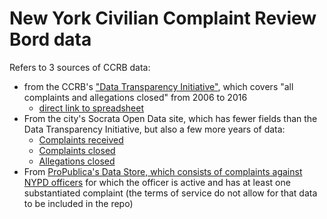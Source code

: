 # New York Civilian Complaint Review Bord data

Refers to 3 sources of CCRB data:


- from the CCRB's ["Data Transparency Initiative"](https://www1.nyc.gov/site/ccrb/policy/data-transparency-initiative-complaints.page), which covers "all complaints and allegations closed" from 2006 to 2016 
    - [direct link to spreadsheet](http://www1.nyc.gov/assets/ccrb/downloads/excel/ccrb_datatransparencyinitiative_20170207.xlsx)
- From the city's Socrata Open Data site, which has fewer fields than the Data Transparency Initiative, but also a few more years of data:
    - [Complaints received](https://data.cityofnewyork.us/Public-Safety/Civilian-Complaint-Review-Board-CCRB-Complaints-Re/63nx-cpi9)
    - [Complaints closed](https://data.cityofnewyork.us/Public-Safety/Civilian-Complaint-Review-Board-CCRB-Complaints-Cl/fx4z-5xg2)
    - [Allegations closed](https://data.cityofnewyork.us/Public-Safety/Civilian-Complaint-Review-Board-CCRB-Allegations-C/xyq2-jjkn)
- From [ProPublica's Data Store, which consists of complaints against NYPD officers](https://www.propublica.org/datastore/dataset/civilian-complaints-against-new-york-city-police-officers) for which the officer is active and has at least one substantiated complaint (the terms of service do not allow for that data to be included in the repo)
